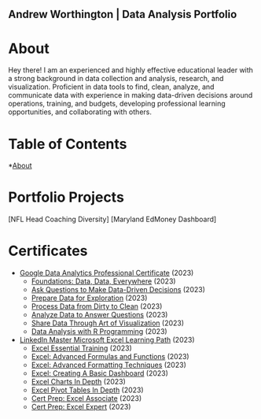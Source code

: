 ## Andrew Worthington | Data Analysis Portfolio

# About
Hey there! I am an experienced and highly effective educational leader with a strong background in data collection and analysis, research, and visualization. Proficient in data tools to find, clean, analyze, and communicate data with experience in making data-driven decisions around operations, training, and budgets, developing professional learning opportunities, and collaborating with others.

# Table of Contents
*[About](https://github.com/adotworth/data_analyst_portfolio#About)





# Portfolio Projects
[NFL Head Coaching Diversity]
[Maryland EdMoney Dashboard]



# Certificates
* [Google Data Analytics Professional Certificate](https://drive.google.com/file/d/1zD4y-FGw2GqzaeiaNUBR5TyEuu-rtrQg/view?usp=share_link) (2023)
	* [Foundations: Data, Data, Everywhere](https://drive.google.com/file/d/1zD4y-FGw2GqzaeiaNUBR5TyEuu-rtrQg/view?usp=share_link) (2023)
	* [Ask Questions to Make Data-Driven Decisions](https://drive.google.com/file/d/1PwsHdKnoJ3GT2ZuLA55OZX2Hbf-Njwyt/view?usp=share_link) (2023)
	* [Prepare Data for Exploration](https://drive.google.com/file/d/1di5ZzjqwLetkTHQGDx1U1JlRxPJAP9gw/view?usp=share_link) (2023)
	* [Process Data from Dirty to Clean](https://drive.google.com/file/d/1n2SXdiVEbGta6i3_Pmyw_9mK1VYdv6u6/view?usp=share_link) (2023)
	* [Analyze Data to Answer Questions](https://drive.google.com/file/d/1kp0EA1ZH7GHKTpbXy3MzXYKqcjeUXPUl/view?usp=share_link) (2023)
	* [Share Data Through Art of Visualization](https://drive.google.com/file/d/1_wwCU05tckxOH6FC-FusGzBgdn_7Ywc6/view?usp=share_link) (2023)
	* [Data Analysis with R Programming](https://drive.google.com/file/d/1f3T0hGr7rzYgbPH0OO2t6pOXcjEEMUOm/view?usp=share_link) (2023)
* [LinkedIn Master Microsoft Excel Learning Path](https://drive.google.com/file/d/1zD4y-FGw2GqzaeiaNUBR5TyEuu-rtrQg/view?usp=share_link) (2023)
	* [Excel Essential Training](https://drive.google.com/file/d/1x2f655ZbfoJEqOpxaPnRXWqxIa8LyPXa/view?usp=share_link) (2023)
	* [Excel: Advanced Formulas and Functions](https://drive.google.com/file/d/1LG6IfDYqajBD2nxprwMieSCz-_W8RAGa/view?usp=share_link) (2023)
	* [Excel: Advanced Formatting Techniques](https://drive.google.com/file/d/1JweXvW42Kzehke8ivcvSzxQC9H6mliDy/view?usp=share_link) (2023)
	* [Excel: Creating A Basic Dashboard](https://drive.google.com/file/d/1cz21Pb5u_rnJH4_1clHTMx6mv-dlhJ5J/view?usp=share_link) (2023)
	* [Excel Charts In Depth](https://drive.google.com/file/d/1lzVsqk9L_bfT_L3Lv06bmbI6INmulP8p/view?usp=share_link) (2023)
	* [Excel Pivot Tables In Depth](https://drive.google.com/file/d/1p7ADFAx91-nLG4HxFqaf0o8hmo0WhJ1j/view?usp=share_link) (2023)
	* [Cert Prep: Excel Associate](https://drive.google.com/file/d/14o3PHsZ7CWdNAKRu9z1L74ORhYjfW3WG/view?usp=share_link) (2023)
	* [Cert Prep: Excel Expert](https://drive.google.com/file/d/1j5z8vCjMFbbKyoyHsGbtRHQz7K3hCQqN/view?usp=share_link) (2023)
